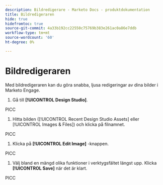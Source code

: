 ```yaml
---
description: Bildredigerare - Marketo Docs - produktdokumentation
title: Bildredigeraren
hide: true
hidefromtoc: true
source-git-commit: 4a33b192cc22550c75769b383e261ac0a86e7ddb
workflow-type: tm+mt
source-wordcount: '60'
ht-degree: 0%

---
```


# Bildredigeraren

Med bildredigeraren kan du göra snabba, ljusa redigeringar av dina bilder i Marketo Engage.

1. Gå till **[!UICONTROL Design Studio]**.

PICC

1. Hitta bilden ([!UICONTROL Recent Design Studio Assets] eller [!UICONTROL Images & Files]) och klicka på filnamnet.

PICC

1. Klicka på **[!UICONTROL Edit Image]** -knappen.

PICC

1. Välj bland en mängd olika funktioner i verktygsfältet längst upp. Klicka **[!UICONTROL Save]** när det är klart.

PICC
